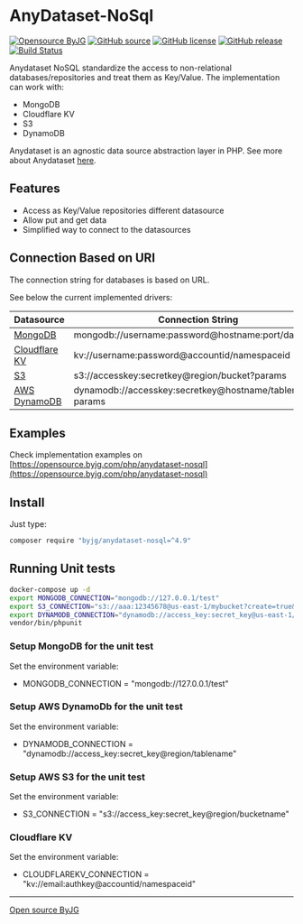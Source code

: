# AnyDataset-NoSql


[![Opensource ByJG](https://img.shields.io/badge/opensource-byjg-success.svg)](http://opensource.byjg.com)
[![GitHub source](https://img.shields.io/badge/Github-source-informational?logo=github)](https://github.com/byjg/anydataset-nosql/)
[![GitHub license](https://img.shields.io/github/license/byjg/anydataset-nosql.svg)](https://opensource.byjg.com/opensource/licensing.html)
[![GitHub release](https://img.shields.io/github/release/byjg/anydataset-nosql.svg)](https://github.com/byjg/anydataset-nosql/releases/)
[![Build Status](https://travis-ci.com/byjg/anydataset-nosql.svg?branch=master)](https://travis-ci.com/byjg/anydataset-nosql)

Anydataset NoSQL standardize the access to non-relational databases/repositories and treat them as Key/Value.
The implementation can work with:

- MongoDB
- Cloudflare KV
- S3
- DynamoDB

Anydataset is an agnostic data source abstraction layer in PHP. See more about Anydataset [here](https://opensource.byjg.com/php/anydataset).

## Features

- Access as Key/Value repositories different datasource
- Allow put and get data
- Simplified way to connect to the datasources

## Connection Based on URI

The connection string for databases is based on URL.

See below the current implemented drivers:

| Datasource                                  | Connection String                                        |
|---------------------------------------------|----------------------------------------------------------|
| [MongoDB](docs/MongoDB.md)                  | mongodb://username:password@hostname:port/database       |
| [Cloudflare KV](docs/CloudflareKV.md)       | kv://username:password@accountid/namespaceid             |
| [S3](docs/AwsS3KeyValue.md)                 | s3://accesskey:secretkey@region/bucket?params            |
| [AWS DynamoDB](docs/AwsDynamoDbKeyValue.md) | dynamodb://accesskey:secretkey@hostname/tablename?params |


## Examples

Check implementation examples on [https://opensource.byjg.com/php/anydataset-nosql](https://opensource.byjg.com/php/anydataset-nosql)

## Install

Just type: 

```bash
composer require "byjg/anydataset-nosql=^4.9"
```

## Running Unit tests

```bash
docker-compose up -d
export MONGODB_CONNECTION="mongodb://127.0.0.1/test"
export S3_CONNECTION="s3://aaa:12345678@us-east-1/mybucket?create=true&endpoint=http://127.0.0.1:9000"
export DYNAMODB_CONNECTION="dynamodb://access_key:secret_key@us-east-1/tablename?endpoint=http://127.0.0.1:8000"
vendor/bin/phpunit
```


### Setup MongoDB for the unit test

Set the environment variable:

- MONGODB_CONNECTION = "mongodb://127.0.0.1/test"

### Setup AWS DynamoDb for the unit test

Set the environment variable:
 
- DYNAMODB_CONNECTION = "dynamodb://access_key:secret_key@region/tablename"

### Setup AWS S3 for the unit test

Set the environment variable:
 
- S3_CONNECTION = "s3://access_key:secret_key@region/bucketname"


### Cloudflare KV

Set the environment variable:
 
- CLOUDFLAREKV_CONNECTION = "kv://email:authkey@accountid/namespaceid"



----
[Open source ByJG](http://opensource.byjg.com)
